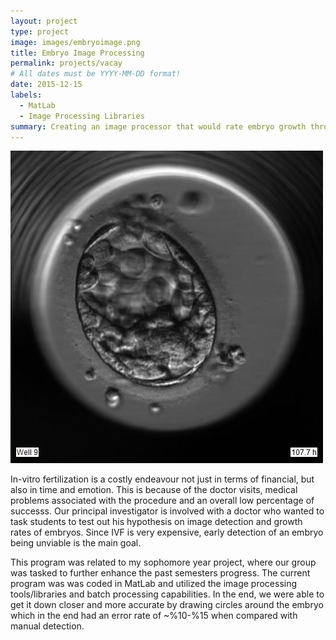 ```yaml
---
layout: project
type: project
image: images/embryoimage.png
title: Embryo Image Processing
permalink: projects/vacay
# All dates must be YYYY-MM-DD format!
date: 2015-12-15
labels:
  - MatLab
  - Image Processing Libraries
summary: Creating an image processor that would rate embryo growth through in-vitro fertilization.
---
```


<img class="ui medium right floated rounded image" src="../images/embryoimage.png" alt="Picture of an embryo">

In-vitro fertilization is a costly endeavour not just in terms of financial, but also in time and emotion. This is because of the doctor visits, medical problems associated with the procedure and an overall low percentage of successs. Our principal investigator is involved with a doctor who wanted to task students to test out his hypothesis on image detection and growth rates of embryos. Since IVF is very expensive, early detection of an embryo being unviable is the main goal. 

This program was related to my sophomore year project, where our group was tasked to further enhance the past semesters progress. The current program was was coded in MatLab and utilized the image processing tools/libraries and batch processing capabilities. In the end, we were able to get it down closer and more accurate by drawing circles around the embryo which in the end had an error rate of ~%10-%15 when compared with manual detection. 
